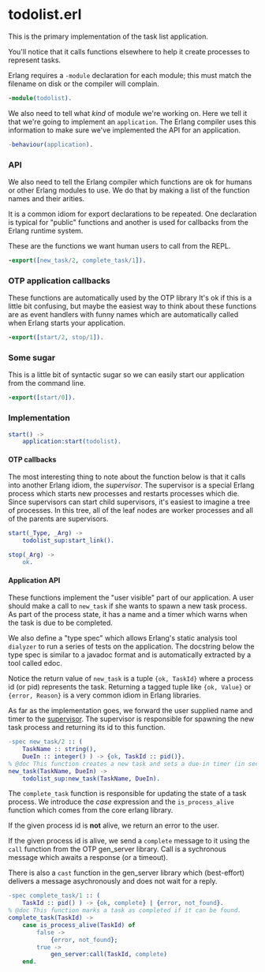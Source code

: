 todolist.erl
============

This is the primary implementation of the task list application.

You'll notice that it calls functions elsewhere to help it create processes
to represent tasks.

Erlang requires a `-module` declaration for each module; this must match the
filename on disk or the compiler will complain.
```erlang
-module(todolist).
```

We also need to tell what *kind* of module we're working on. Here we
tell it that we're going to implement an `application`.  The Erlang compiler
uses this information to make sure we've implemented the API for an
application.
```erlang
-behaviour(application).
```

### API ###

We also need to tell the Erlang compiler which functions are ok for humans
or other Erlang modules to use.  We do that by making a list of the function
names and their arities.

It is a common idiom for export declarations to be repeated. One declaration
is typical for "public" functions and another is used for callbacks from the
Erlang runtime system.

These are the functions we want human users to call from the REPL.
```erlang
-export([new_task/2, complete_task/1]).
```

### OTP application callbacks ###

These functions are automatically used by the OTP library
It's ok if this is a little bit confusing, but maybe the easiest way
to think about these functions are as event handlers with funny names
which are automatically called when Erlang starts your application.
```erlang
-export([start/2, stop/1]).
```

### Some sugar ###
        
This is a little bit of syntactic sugar so we can easily start our
application from the command line.  
```erlang
-export([start/0]).
```

### Implementation ###

```erlang
start() ->
    application:start(todolist).
```

#### OTP callbacks ####
The most interesting thing to note about the function below is that
it calls into another Erlang idiom, the *supervisor*. The supervisor
is a special Erlang process which starts new processes and restarts
processes which die.  Since supervisors can start child supervisors,
it's easiest to imagine a tree of processes.  In this tree, all of the
leaf nodes are worker processes and all of the parents are supervisors.
```erlang
start(_Type, _Arg) ->
    todolist_sup:start_link().

stop(_Arg) ->
    ok.
```

#### Application API ####

These functions implement the "user visible" part of our application.
A user should make a call to `new_task` if she wants to spawn a new
task process. As part of the process state, it has a name and a timer
which warns when the task is due to be completed.

We also define a "type spec" which allows Erlang's static analysis tool
`dialyzer` to run a series of tests on the application. The docstring
below the type spec is similar to a javadoc format and is automatically
extracted by a tool called edoc. 

Notice the return value of `new_task` is a tuple `{ok, TaskId}` where
a process id (or pid) represents the task.  Returning a tagged tuple
like `{ok, Value}` or `{error, Reason}` is a very common idiom in 
Erlang libraries.

As far as the implementation goes, we forward the user supplied name
and timer to the [supervisor](todolist_sup.erl.md). The supervisor
is responsible for spawning the new task process and returning its
id to this function.
```erlang
-spec new_task/2 :: (
    TaskName :: string(),
    DueIn :: integer() ) -> {ok, TaskId :: pid()}.
% @doc This function creates a new task and sets a due-in timer (in seconds)
new_task(TaskName, DueIn) ->
    todolist_sup:new_task(TaskName, DueIn).
```

The `complete_task` function is responsible for updating the state of
a task process.  We introduce the *case* expression and the `is_process_alive` 
function which comes from the core erlang library.

If the given process id is **not** alive, we return an error to the user.

If the given process id is alive, we send a `complete` message to it
using the `call` function from the OTP gen_server library. Call is a
sychronous message which awaits a response (or a timeout). 

There is also a `cast` function in the gen_server library which 
(best-effort) delivers a message asychronously and does not wait for 
a reply.

```erlang
-spec complete_task/1 :: (
    TaskId :: pid() ) -> {ok, complete} | {error, not_found}.
% @doc This function marks a task as completed if it can be found.
complete_task(TaskId) ->
    case is_process_alive(TaskId) of
        false -> 
            {error, not_found};
        true ->
            gen_server:call(TaskId, complete)
    end.
```
